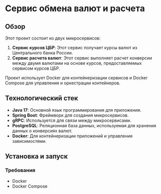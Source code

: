 # Сервис обмена валют и расчета

## Обзор

Этот проект состоит из двух микросервисов:

1. **Сервис курсов ЦБР**: Этот сервис получает курсы валют из Центрального банка России.
2. **Сервис расчета валют**: Этот сервис выполняет расчет конверсии между двумя валютами на основе курсов, предоставляемых сервисом курсов ЦБР.

Проект использует Docker для контейнеризации сервисов и Docker Compose для управления и оркестрации контейнеров.

## Технологический стек

- **Java 17**: Основной язык программирования для приложения.
- **Spring Boot**: Фреймворк для создания микросервисов.
- **gRPC**: Используется для связи между микросервисами.
- **PostgreSQL**: Реляционная база данных, используемая для хранения данных о конверсиях валют.
- **Docker**: Для контейнеризации приложений и управления зависимостями.

## Установка и запуск

### Требования

- Docker
- Docker Compose


